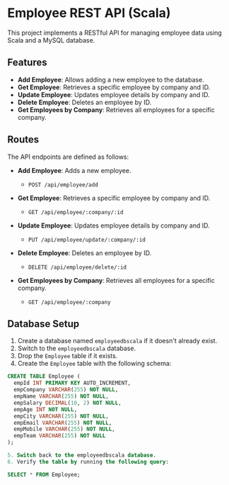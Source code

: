 # Employee REST API (Scala)

This project implements a RESTful API for managing employee data using Scala and a MySQL database.

## Features

- **Add Employee**: Allows adding a new employee to the database.
- **Get Employee**: Retrieves a specific employee by company and ID.
- **Update Employee**: Updates employee details by company and ID.
- **Delete Employee**: Deletes an employee by ID.
- **Get Employees by Company**: Retrieves all employees for a specific company.

## Routes

The API endpoints are defined as follows:

- **Add Employee**: Adds a new employee.
  - `POST /api/employee/add`

- **Get Employee**: Retrieves a specific employee by company and ID.
  - `GET /api/employee/:company/:id`

- **Update Employee**: Updates employee details by company and ID.
  - `PUT /api/employee/update/:company/:id`

- **Delete Employee**: Deletes an employee by ID.
  - `DELETE /api/employee/delete/:id`

- **Get Employees by Company**: Retrieves all employees for a specific company.
  - `GET /api/employee/:company`



## Database Setup

1. Create a database named `employeedbscala` if it doesn't already exist.
2. Switch to the `employeedbscala` database.
3. Drop the `Employee` table if it exists.
4. Create the `Employee` table with the following schema:

```sql
CREATE TABLE Employee (
  empId INT PRIMARY KEY AUTO_INCREMENT,
  empCompany VARCHAR(255) NOT NULL,
  empName VARCHAR(255) NOT NULL,
  empSalary DECIMAL(10, 2) NOT NULL,
  empAge INT NOT NULL,
  empCity VARCHAR(255) NOT NULL,
  empEmail VARCHAR(255) NOT NULL,
  empMobile VARCHAR(255) NOT NULL,
  empTeam VARCHAR(255) NOT NULL
);

5. Switch back to the employeedbscala database.
6. Verify the table by running the following query:

SELECT * FROM Employee;
